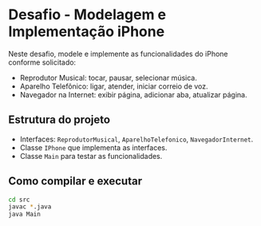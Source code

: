 # Desafio  - Modelagem e Implementação iPhone

Neste desafio, modele e implemente as funcionalidades do iPhone conforme solicitado:

- Reprodutor Musical: tocar, pausar, selecionar música.
- Aparelho Telefônico: ligar, atender, iniciar correio de voz.
- Navegador na Internet: exibir página, adicionar aba, atualizar página.

## Estrutura do projeto

- Interfaces: `ReprodutorMusical`, `AparelhoTelefonico`, `NavegadorInternet`.
- Classe `IPhone` que implementa as interfaces.
- Classe `Main` para testar as funcionalidades.

## Como compilar e executar

```bash
cd src
javac *.java
java Main

